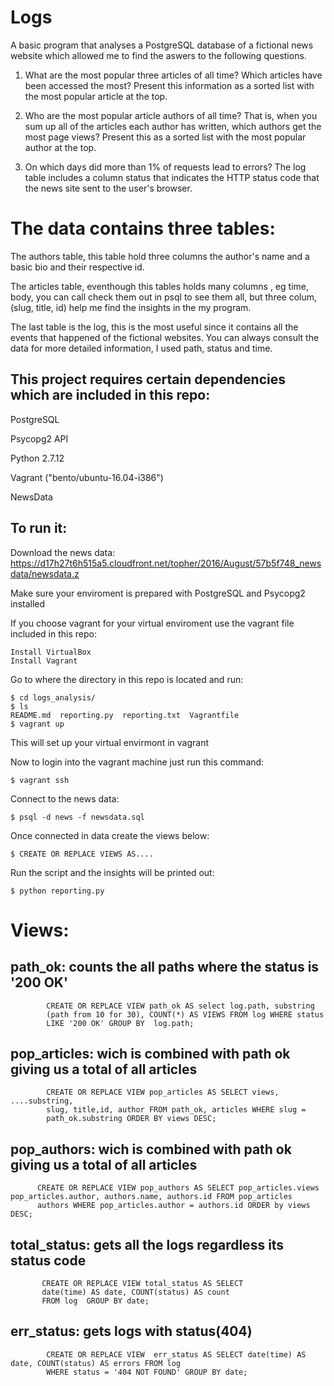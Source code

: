 # Logs





 
A basic program that analyses a PostgreSQL database of a fictional news website which allowed me to find the aswers to the following questions.



1. What are the most popular three articles of all time? Which articles have been accessed the most? Present this information as a sorted list with the most popular article at the top.

2. Who are the most popular article authors of all time? That is, when you sum up all of the articles each author has written, which authors get the most page views? Present this as a sorted list with the most popular author at the top.

3. On which days did more than 1% of requests lead to errors? The log table includes a column status that indicates the HTTP status code that the news site sent to the user's browser. 





# The data contains three tables:

The authors table, this table hold three columns the author's name and a basic bio and their respective id.

The articles table, eventhough this tables holds many columns , eg time, body, you can call check them out in psql to see them all, but three colum, (slug, title, id)   help me find the insights in the my program.

The last table is the log, this is the most useful since it contains all the events that happened of the fictional websites. You can always consult the data for more detailed information, I used path, status and time.  	
 


## This project requires certain dependencies which are included in this repo:

PostgreSQL 

Psycopg2 API

Python 2.7.12

Vagrant ("bento/ubuntu-16.04-i386")

NewsData



## To run it:

Download the news data:             https://d17h27t6h515a5.cloudfront.net/topher/2016/August/57b5f748_newsdata/newsdata.z

Make sure your enviroment is prepared with PostgreSQL and Psycopg2 installed

If you choose vagrant for your virtual enviroment use the vagrant file included in this repo:
    
    Install VirtualBox
    Install Vagrant
    
Go to where the directory in this repo is located and run:

    $ cd logs_analysis/
    $ ls    
    README.md  reporting.py  reporting.txt  Vagrantfile
    $ vagrant up

This will set up your virtual envirmont in vagrant  

Now to login into the vagrant machine just run this command:

    $ vagrant ssh    


Connect to the news data:

    $ psql -d news -f newsdata.sql


Once connected in data create the views below:

    $ CREATE OR REPLACE VIEWS AS....
        

Run the script and the insights will be printed out:

    $ python reporting.py










# Views:


## path_ok: counts the all paths where the status is '200 OK'
 
            CREATE OR REPLACE VIEW path_ok AS select log.path, substring
            (path from 10 for 30), COUNT(*) AS VIEWS FROM log WHERE status
            LIKE '200 OK' GROUP BY  log.path; 


## pop_articles: wich is combined with path ok giving us a total of all articles

            CREATE OR REPLACE VIEW pop_articles AS SELECT views, ....substring,
            slug, title,id, author FROM path_ok, articles WHERE slug =
            path_ok.substring ORDER BY views DESC;


## pop_authors: wich is combined with path ok giving us a total of all articles

          CREATE OR REPLACE VIEW pop_authors AS SELECT pop_articles.views pop_articles.author, authors.name, authors.id FROM pop_articles
          authors WHERE pop_articles.author = authors.id ORDER by views DESC;

## total_status: gets all the logs regardless its status code
            
           CREATE OR REPLACE VIEW total_status AS SELECT
           date(time) AS date, COUNT(status) AS count
           FROM log  GROUP BY date;


## err_status: gets logs with status(404)

            CREATE OR REPLACE VIEW  err_status AS SELECT date(time) AS date, COUNT(status) AS errors FROM log
            WHERE status = '404 NOT FOUND' GROUP BY date;




